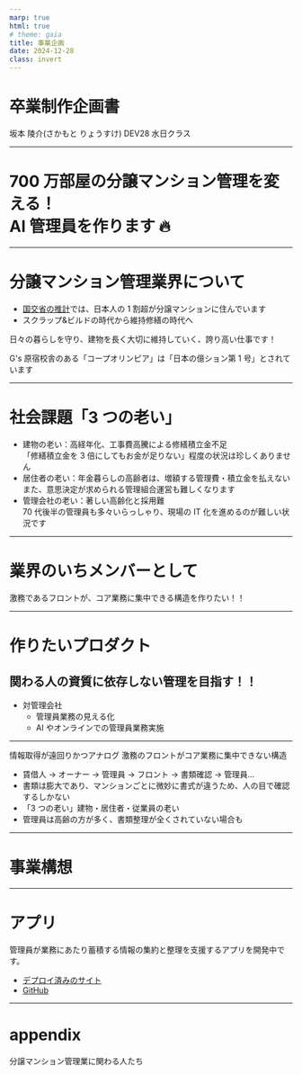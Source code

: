 ```yaml
---
marp: true
html: true
# theme: gaia
title: 事業企画
date: 2024-12-28
class: invert
---
```


# 卒業制作企画書

坂本 陵介(さかもと りょうすけ)
DEV28 水日クラス

---

# 700 万部屋の分譲マンション管理を変える！<br>AI 管理員を作ります 🔥

---

# 分譲マンション管理業界について

- [国交省の推計](https://www.mlit.go.jp/jutakukentiku/house/content/001625310.pdf)では、日本人の 1 割超が分譲マンションに住んでいます
- スクラップ&ビルドの時代から維持修繕の時代へ

日々の暮らしを守り、建物を長く大切に維持していく、誇り高い仕事です！

G's 原宿校舎のある「コープオリンピア」は「日本の億ション第 1 号」とされています

---

# 社会課題「3 つの老い」

- 建物の老い：高経年化、工事費高騰による修繕積立金不足<br>「修繕積立金を 3 倍にしてもお金が足りない」程度の状況は珍しくありません
- 居住者の老い：年金暮らしの高齢者は、増額する管理費・積立金を払えない<br>また、意思決定が求められる管理組合運営も難しくなります
- 管理会社の老い：著しい高齢化と採用難<br>70 代後半の管理員も多々いらっしゃり、現場の IT 化を進めるのが難しい状況です
---

# 業界のいちメンバーとして
激務であるフロントが、コア業務に集中できる構造を作りたい！！

---

# 作りたいプロダクト

<h2>関わる人の資質に依存しない管理を目指す！！</h2>

  - 対管理会社
    - 管理員業務の見える化
    - AI やオンラインでの管理員業務実施

---

情報取得が遠回りかつアナログ
激務のフロントがコア業務に集中できない構造

- 賃借人 → オーナー → 管理員 → フロント → 書類確認 → 管理員…
- 書類は膨大であり、マンションごとに微妙に書式が違うため、人の目で確認するしかない
- 「3 つの老い」建物・居住者・従業員の老い
- 管理員は高齢の方が多く、書類整理が全くされていない場合も

---

# 事業構想

---

# アプリ

管理員が業務にあたり蓄積する情報の集約と整理を支援するアプリを開発中です。

<!-- ![bg right:30% height:100%](https://indigodingo.sakura.ne.jp/apiKadai/img/fig1.png) -->

- [デプロイ済みのサイト](https://indigodingo.sakura.ne.jp/apiKadai/)
- [GitHub](https://github.com/rictusempra52/APIkadai)

---

# appendix

分譲マンション管理業に関わる人たち
